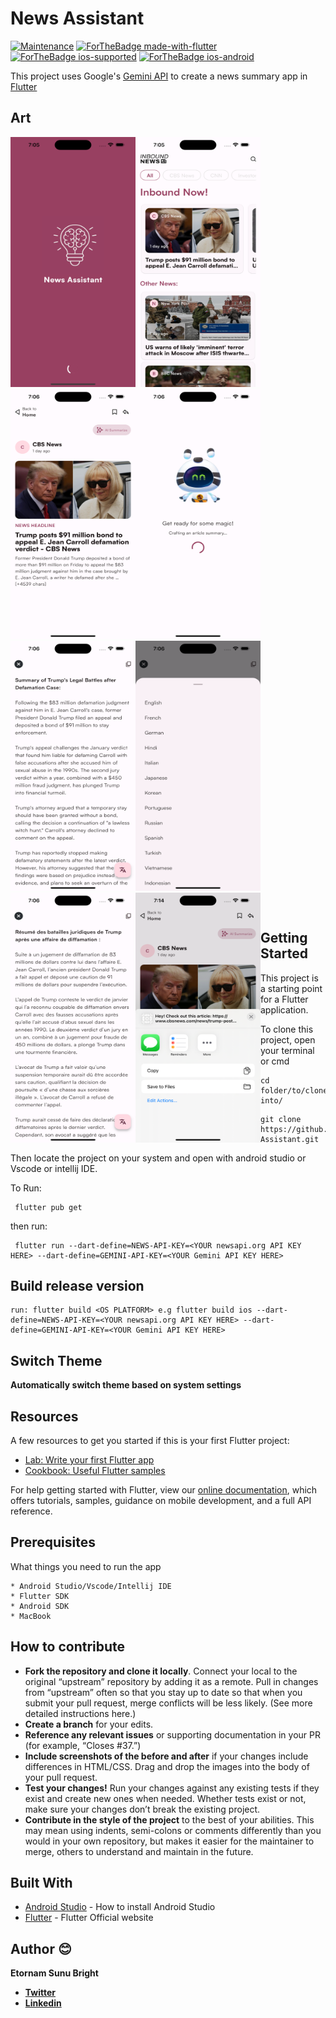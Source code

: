 # News Assistant

<p align="center">

[![Maintenance](https://img.shields.io/badge/Maintained%3F-yes-green.svg)](https://github.com/iamEtornam/News-Assistant/graphs/commit-activity)
[![ForTheBadge made-with-flutter](https://img.shields.io/badge/flutter-made%20with%20flutter-blue.svg)](https://flutter.dev)
[![ForTheBadge ios-supported](https://img.shields.io/badge/IOS-IOS%20Supported-lightgrey.svg)](https://flutter.dev)
[![ForTheBadge ios-android](https://img.shields.io/badge/android-android%20supported-green.svg)](https://flutter.dev)

</p>

This project uses Google's [Gemini API](https://developers.generativeai.google/tutorials/setup) to create a news summary app in [Flutter](https://flutter.dev) 

## Art
<p>
<tr>
    <td><img align="left" src="https://raw.githubusercontent.com/iamEtornam/News-Assistant/main/screenshots/art_1.png" width="200" height="400"/></td>
    <td><img src="https://raw.githubusercontent.com/iamEtornam/News-Assistant/main/screenshots/art_2.png" width="200" height="400"/></td> 
</tr>
</br>
<tr>
    <td><img align="left" src="https://raw.githubusercontent.com/iamEtornam/News-Assistant/main/screenshots/art_3.png" width="200" height="400"/></td>
    <td><img src="https://raw.githubusercontent.com/iamEtornam/News-Assistant/main/screenshots/art_4.png" width="200" height="400"/></td> 
</tr>
</br>
<tr>
    <td><img align="left" src="https://raw.githubusercontent.com/iamEtornam/News-Assistant/main/screenshots/art_5.png" width="200" height="400"/></td>
    <td><img src="https://raw.githubusercontent.com/iamEtornam/News-Assistant/main/screenshots/art_6.png" width="200" height="400"/></td> 
</tr>
</br>
<tr>
    <td><img align="left" src="https://raw.githubusercontent.com/iamEtornam/News-Assistant/main/screenshots/art_7.png" width="200" height="400"/></td>
      <td><img align="left" src="https://raw.githubusercontent.com/iamEtornam/News-Assistant/main/screenshots/art_8.png" width="200" height="400"/></td>
</tr>
</p>
</br>

## Getting Started

This project is a starting point for a Flutter application.

To clone this project,
open your terminal or cmd

```
cd folder/to/clone-into/
```

```
git clone https://github.com/iamEtornam/News-Assistant.git
```

Then
locate the project on your system and open with android studio or Vscode or intellij IDE.

To Run:
```
 flutter pub get

```
then run:

```
 flutter run --dart-define=NEWS-API-KEY=<YOUR newsapi.org API KEY HERE> --dart-define=GEMINI-API-KEY=<YOUR Gemini API KEY HERE>

```

## Build release version

```
run: flutter build <OS PLATFORM> e.g flutter build ios --dart-define=NEWS-API-KEY=<YOUR newsapi.org API KEY HERE> --dart-define=GEMINI-API-KEY=<YOUR Gemini API KEY HERE>
```


## Switch Theme

**Automatically switch theme based on system settings**

## Resources

A few resources to get you started if this is your first Flutter project:

- [Lab: Write your first Flutter app](https://flutter.io/docs/get-started/codelab)
- [Cookbook: Useful Flutter samples](https://flutter.io/docs/cookbook)

For help getting started with Flutter, view our
[online documentation](https://flutter.io/docs), which offers tutorials,
samples, guidance on mobile development, and a full API reference.

## Prerequisites

What things you need to run the app

```
* Android Studio/Vscode/Intellij IDE
* Flutter SDK
* Android SDK
* MacBook
```

## How to contribute

- **Fork the repository and clone it locally**. Connect your local to the original “upstream” repository by adding it as a remote. Pull in changes from “upstream” often so that you stay up to date so that when you submit your pull request, merge conflicts will be less likely. (See more detailed instructions here.)
- **Create a branch** for your edits.
- **Reference any relevant issues** or supporting documentation in your PR (for example, “Closes #37.”)
- **Include screenshots of the before and after** if your changes include differences in HTML/CSS. Drag and drop the images into the body of your pull request.
- **Test your changes!** Run your changes against any existing tests if they exist and create new ones when needed. Whether tests exist or not, make sure your changes don’t break the existing project.
- **Contribute in the style of the project** to the best of your abilities. This may mean using indents, semi-colons or comments differently than you would in your own repository, but makes it easier for the maintainer to merge, others to understand and maintain in the future.

## Built With

- [Android Studio](https://developer.android.com/studio/install) - How to install Android Studio
- [Flutter](https://flutter.dev) - Flutter Official website

## Author 😊

**Etornam Sunu Bright**

- [**Twitter**](https://bit.ly/3ivb9GC)
- [**Linkedin**](https://bit.ly/3iyxOl8)